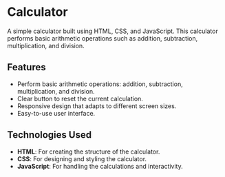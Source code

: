  # Calculator

A simple calculator built using HTML, CSS, and JavaScript. This calculator performs basic arithmetic operations such as addition, subtraction, multiplication, and division.

## Features

- Perform basic arithmetic operations: addition, subtraction, multiplication, and division.
- Clear button to reset the current calculation.
- Responsive design that adapts to different screen sizes.
- Easy-to-use user interface.

## Technologies Used

- **HTML**: For creating the structure of the calculator.
- **CSS**: For designing and styling the calculator.
- **JavaScript**: For handling the calculations and interactivity.
